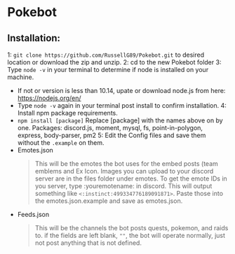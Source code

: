 # Pokebot

## Installation:
1: `git clone https://github.com/RussellG89/Pokebot.git` to desired location or download the zip and unzip.
2: cd to the new Pokebot folder
3: Type `node -v` in your terminal to determine if node is installed on your machine.
  - If not or version is less than 10.14, upate or download node.js from here: https://nodejs.org/en/
  - Type `node -v` again in your terminal post install to confirm installation.
4: Install npm package requirements.
  - `npm install [package]` Replace [package] with the names above on by one.
    Packages: discord.js, moment, mysql, fs, point-in-polygon, express, body-parser, pm2
5: Edit the Config files and save them without the `.example` on them.
  - Emotes.json
      > This will be the emotes the bot uses for the embed posts (team emblems and Ex Icon. Images you can upload to your discord server are in the files folder under emotes. To get the emote IDs in you server, type \:youremotename: in discord. This will output something like `<:instinct:499334776189091871>`. Paste those into the emotes.json.example and save as emotes.json.
  - Feeds.json
      > This will be the channels the bot posts quests, pokemon, and raids to. if the fields are left blank, `""`, the bot will operate normally, just not post anything that is not defined.



  
